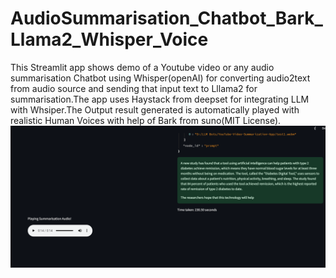 # AudioSummarisation_Chatbot_Bark_Llama2_Whisper_Voice
This Streamlit app shows demo of a Youtube video or any audio summarisation Chatbot using Whisper(openAI) for converting audio2text from audio source and sending that input text to Lllama2 for summarisation.The app uses Haystack from deepset for integrating LLM with Whsiper.The Output result generated is automatically played with realistic Human Voices with help of Bark from suno(MIT License).
<img src='https://github.com/Jaykumaran/AudioSummarisation_Chatbot_Bark_Llama2_Whisper_Voice/blob/main/Screenshot%202023-11-15%20131949.png'>

